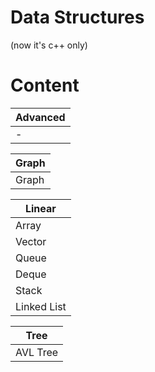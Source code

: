 # Data Structures
(now it's c++ only)

# Content
| Advanced |
| ----- | 
| - | 

| Graph |
| ----- | 
| Graph | 

| Linear |
| ----- | 
| Array |
| Vector |
| Queue | 
| Deque |
| Stack | 
| Linked List |

| Tree |
| ----- |
| AVL Tree |